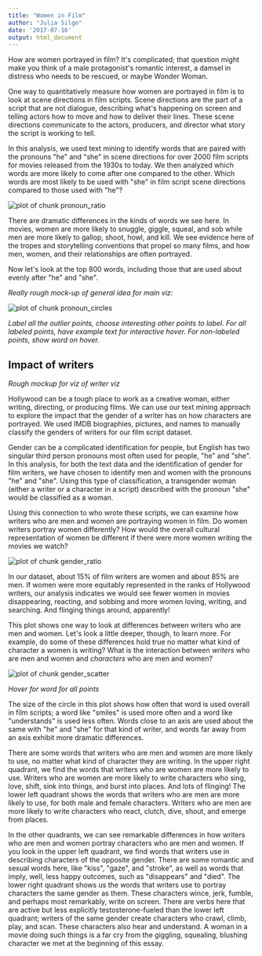 ```yaml
---
title: "Women in Film"
author: "Julia Silge"
date: '2017-07-16'
output: html_document
---
```




How are women portrayed in film? It's complicated; that question might make you think of a male protagonist's romantic interest, a damsel in distress who needs to be rescued, or maybe Wonder Woman.

One way to quantitatively measure how women are portrayed in film is to look at scene directions in film scripts. Scene directions are the part of a script that are not dialogue, describing what's happening on screen and telling actors how to move and how to deliver their lines. These scene directions communicate to the actors, producers, and director what story the script is working to tell. 

In this analysis, we used text mining to identify words that are paired with the pronouns "he" and "she" in scene directions for over 2000 film scripts for movies released from the 1930s to today. We then analyzed which words are more likely to come after one compared to the other. Which words are most likely to be used with "she" in film script scene directions compared to those used with "he"? 




![plot of chunk pronoun_ratio](figure/pronoun_ratio-1.png)

There are dramatic differences in the kinds of words we see here. In movies, women are more likely to snuggle, giggle, squeal, and sob while men are more likely to gallop, shoot, howl, and kill. We see evidence here of the tropes and storytelling conventions that propel so many films, and how men, women, and their relationships are often portrayed.

Now let's look at the top 800 words, including those that are used about evenly after "he" and "she".

*Really rough mock-up of general idea for main viz:*

![plot of chunk pronoun_circles](figure/pronoun_circles-1.png)

*Label all the outlier points, choose interesting other points to label. For all labeled points, have example text for interactive hover. For non-labeled points, show word on hover.*








## Impact of writers

*Rough mockup for viz of writer viz*

Hollywood can be a tough place to work as a creative woman, either writing, directing, or producing films. We can use our text mining approach to explore the impact that the gender of a writer has on how characters are portrayed. We used IMDB biographies, pictures, and names to manually classify the genders of writers for our film script dataset. 

Gender can be a complicated identification for people, but English has two singular third person pronouns most often used for people, "he" and "she". In this analysis, for both the text data and the identification of gender for film writers, we have chosen to identify men and women with the pronouns "he" and "she". Using this type of classification, a transgender woman (either a writer or a character in a script) described with the pronoun "she" would be classified as a woman.

Using this connection to who wrote these scripts, we can examine how writers who are men and women are portraying women in film. Do women writers portray women differently? How would the overall cultural representation of women be different if there were more women writing the movies we watch?


![plot of chunk gender_ratio](figure/gender_ratio-1.png)


In our dataset, about 15% of film writers are women and about 85% are men. If women were more equitably represented in the ranks of Hollywood writers, our analysis indicates we would see fewer women in movies disappearing, reacting, and sobbing and more women loving, writing, and searching. And flinging things around, apparently!

This plot shows one way to look at differences between writers who are men and women. Let's look a little deeper, though, to learn more. For example, do some of these differences hold true no matter what kind of character a women is writing? What is the interaction between *writers* who are men and women and *characters* who are men and women?

![plot of chunk gender_scatter](figure/gender_scatter-1.png)

*Hover for word for all points*

The size of the circle in this plot shows how often that word is used overall in film scripts; a word like "smiles" is used more often and a word like "understands" is used less often. Words close to an axis are used about the same with "he" and "she" for that kind of writer, and words far away from an axis exhibit more dramatic differences.

There are some words that writers who are men and women are more likely to use, no matter what kind of character they are writing. In the upper right quadrant, we find the words that writers who are women are more likely to use. Writers who are women are more likely to write characters who sing, love, shift, sink into things, and burst into places. And lots of flinging! The lower left quadrant shows the words that writers who are men are more likely to use, for both male and female characters. Writers who are men are more likely to write characters who react, clutch, dive, shout, and emerge from places.

In the other quadrants, we can see remarkable differences in how writers who are men and women portray characters who are men and women. If you look in the upper left quadrant, we find words that writers use in describing characters of the opposite gender. There are some romantic and sexual words here, like "kiss", "gaze", and "stroke", as well as words that imply, well, less happy outcomes, such as "disappears" and "died". The lower right quadrant shows us the words that writers use to portray characters the same gender as them. These characters wince, jerk, fumble, and perhaps most remarkably, write on screen. There are verbs here that are active but less explicitly testosterone-fueled than the lower left quadrant; writers of the same gender create characters who crawl, climb, play, and scan. These characters also hear and understand. A woman in a movie doing such things is a far cry from the giggling, squealing, blushing character we met at the beginning of this essay.




